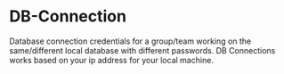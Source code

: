 # DB-Connection
Database connection credentials for a group/team working on the same/different local database with different passwords. DB Connections works based on your ip address for your local machine.
